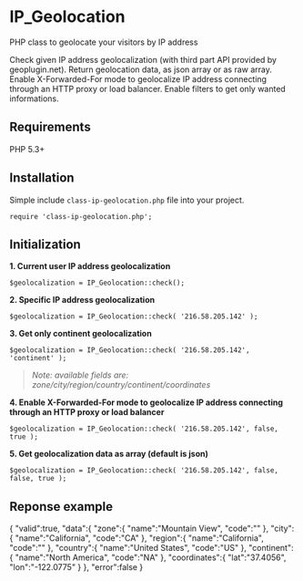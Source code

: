 # IP_Geolocation

PHP class to geolocate your visitors by IP address

Check given IP address geolocalization (with third part API provided by geoplugin.net).
Return geolocation data, as json array or as raw array.
Enable X-Forwarded-For mode to geolocalize IP address connecting through an HTTP proxy or load balancer.
Enable filters to get only wanted informations.

## Requirements

PHP 5.3+

## Installation

Simple include `class-ip-geolocation.php` file into your project.

`require 'class-ip-geolocation.php';`

## Initialization

**1. Current user IP address geolocalization**

`$geolocalization = IP_Geolocation::check();`


**2. Specific IP address geolocalization**

`$geolocalization = IP_Geolocation::check( '216.58.205.142' );`


**3. Get only continent geolocalization**

`$geolocalization = IP_Geolocation::check( '216.58.205.142', 'continent' );`
> *Note: available fields are: zone/city/region/country/continent/coordinates*
  
  
**4. Enable X-Forwarded-For mode to geolocalize IP address connecting through an HTTP proxy or load balancer**
   
`$geolocalization = IP_Geolocation::check( '216.58.205.142', false, true );`
  
  
**5. Get geolocalization data as array (default is json)**
  
`$geolocalization = IP_Geolocation::check( '216.58.205.142', false, false, true );`

## Reponse example

{
    "valid":true,
    "data":{
        "zone":{
            "name":"Mountain View",
            "code":""
        },
        "city":{
            "name":"California",
            "code":"CA"
        },
        "region":{
            "name":"California",
            "code":""
        },
        "country":{
            "name":"United States",
            "code":"US"
        },
        "continent":{
            "name":"North America",
            "code":"NA"
        },
        "coordinates":{
            "lat":"37.4056",
            "lon":"-122.0775"
        }
    },
    "error":false
}
